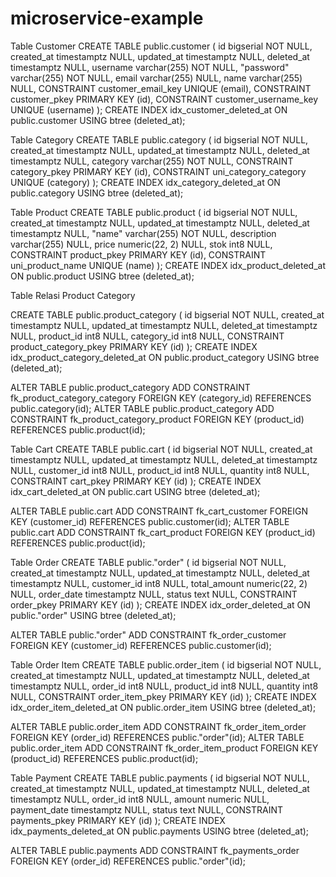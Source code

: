 # microservice-example

Table Customer
CREATE TABLE public.customer (
	id bigserial NOT NULL,
	created_at timestamptz NULL,
	updated_at timestamptz NULL,
	deleted_at timestamptz NULL,
	username varchar(255) NOT NULL,
	"password" varchar(255) NOT NULL,
	email varchar(255) NULL,
	name varchar(255) NULL,
	CONSTRAINT customer_email_key UNIQUE (email),
	CONSTRAINT customer_pkey PRIMARY KEY (id),
	CONSTRAINT customer_username_key UNIQUE (username)
);
CREATE INDEX idx_customer_deleted_at ON public.customer USING btree (deleted_at);

Table Category
CREATE TABLE public.category (
	id bigserial NOT NULL,
	created_at timestamptz NULL,
	updated_at timestamptz NULL,
	deleted_at timestamptz NULL,
	category varchar(255) NOT NULL,
	CONSTRAINT category_pkey PRIMARY KEY (id),
	CONSTRAINT uni_category_category UNIQUE (category)
);
CREATE INDEX idx_category_deleted_at ON public.category USING btree (deleted_at);

Table Product
CREATE TABLE public.product (
	id bigserial NOT NULL,
	created_at timestamptz NULL,
	updated_at timestamptz NULL,
	deleted_at timestamptz NULL,
	"name" varchar(255) NOT NULL,
	description varchar(255) NULL,
	price numeric(22, 2) NULL,
	stok int8 NULL,
	CONSTRAINT product_pkey PRIMARY KEY (id),
	CONSTRAINT uni_product_name UNIQUE (name)
);
CREATE INDEX idx_product_deleted_at ON public.product USING btree (deleted_at);

Table Relasi Product Category

CREATE TABLE public.product_category (
	id bigserial NOT NULL,
	created_at timestamptz NULL,
	updated_at timestamptz NULL,
	deleted_at timestamptz NULL,
	product_id int8 NULL,
	category_id int8 NULL,
	CONSTRAINT product_category_pkey PRIMARY KEY (id)
);
CREATE INDEX idx_product_category_deleted_at ON public.product_category USING btree (deleted_at);


ALTER TABLE public.product_category ADD CONSTRAINT fk_product_category_category FOREIGN KEY (category_id) REFERENCES public.category(id);
ALTER TABLE public.product_category ADD CONSTRAINT fk_product_category_product FOREIGN KEY (product_id) REFERENCES public.product(id);

Table Cart
CREATE TABLE public.cart (
	id bigserial NOT NULL,
	created_at timestamptz NULL,
	updated_at timestamptz NULL,
	deleted_at timestamptz NULL,
	customer_id int8 NULL,
	product_id int8 NULL,
	quantity int8 NULL,
	CONSTRAINT cart_pkey PRIMARY KEY (id)
);
CREATE INDEX idx_cart_deleted_at ON public.cart USING btree (deleted_at);

ALTER TABLE public.cart ADD CONSTRAINT fk_cart_customer FOREIGN KEY (customer_id) REFERENCES public.customer(id);
ALTER TABLE public.cart ADD CONSTRAINT fk_cart_product FOREIGN KEY (product_id) REFERENCES public.product(id);

Table Order
CREATE TABLE public."order" (
	id bigserial NOT NULL,
	created_at timestamptz NULL,
	updated_at timestamptz NULL,
	deleted_at timestamptz NULL,
	customer_id int8 NULL,
	total_amount numeric(22, 2) NULL,
	order_date timestamptz NULL,
	status text NULL,
	CONSTRAINT order_pkey PRIMARY KEY (id)
);
CREATE INDEX idx_order_deleted_at ON public."order" USING btree (deleted_at);

ALTER TABLE public."order" ADD CONSTRAINT fk_order_customer FOREIGN KEY (customer_id) REFERENCES public.customer(id);

Table Order Item
CREATE TABLE public.order_item (
	id bigserial NOT NULL,
	created_at timestamptz NULL,
	updated_at timestamptz NULL,
	deleted_at timestamptz NULL,
	order_id int8 NULL,
	product_id int8 NULL,
	quantity int8 NULL,
	CONSTRAINT order_item_pkey PRIMARY KEY (id)
);
CREATE INDEX idx_order_item_deleted_at ON public.order_item USING btree (deleted_at);

ALTER TABLE public.order_item ADD CONSTRAINT fk_order_item_order FOREIGN KEY (order_id) REFERENCES public."order"(id);
ALTER TABLE public.order_item ADD CONSTRAINT fk_order_item_product FOREIGN KEY (product_id) REFERENCES public.product(id);

Table Payment
CREATE TABLE public.payments (
	id bigserial NOT NULL,
	created_at timestamptz NULL,
	updated_at timestamptz NULL,
	deleted_at timestamptz NULL,
	order_id int8 NULL,
	amount numeric NULL,
	payment_date timestamptz NULL,
	status text NULL,
	CONSTRAINT payments_pkey PRIMARY KEY (id)
);
CREATE INDEX idx_payments_deleted_at ON public.payments USING btree (deleted_at);

ALTER TABLE public.payments ADD CONSTRAINT fk_payments_order FOREIGN KEY (order_id) REFERENCES public."order"(id);